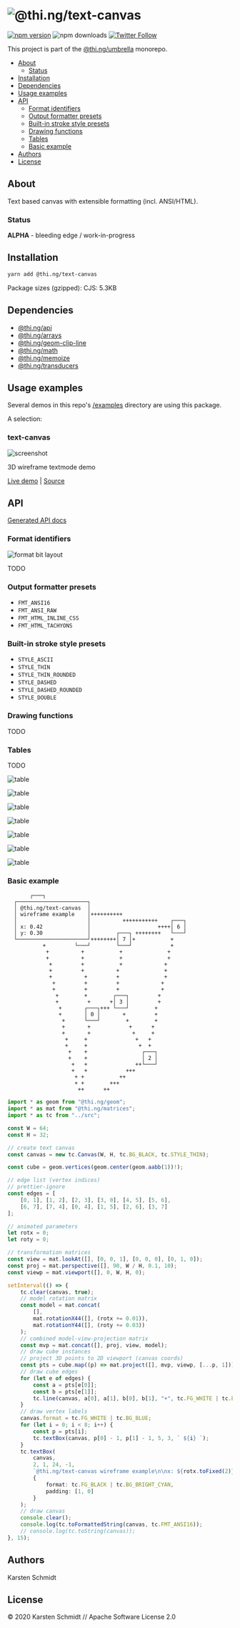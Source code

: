 <!-- This file is generated - DO NOT EDIT! -->

# ![@thi.ng/text-canvas](https://media.thi.ng/umbrella/banners/thing-text-canvas.svg?1582232497)

[![npm version](https://img.shields.io/npm/v/@thi.ng/text-canvas.svg)](https://www.npmjs.com/package/@thi.ng/text-canvas)
![npm downloads](https://img.shields.io/npm/dm/@thi.ng/text-canvas.svg)
[![Twitter Follow](https://img.shields.io/twitter/follow/thing_umbrella.svg?style=flat-square&label=twitter)](https://twitter.com/thing_umbrella)

This project is part of the
[@thi.ng/umbrella](https://github.com/thi-ng/umbrella/) monorepo.

- [About](#about)
  - [Status](#status)
- [Installation](#installation)
- [Dependencies](#dependencies)
- [Usage examples](#usage-examples)
- [API](#api)
  - [Format identifiers](#format-identifiers)
  - [Output formatter presets](#output-formatter-presets)
  - [Built-in stroke style presets](#built-in-stroke-style-presets)
  - [Drawing functions](#drawing-functions)
  - [Tables](#tables)
  - [Basic example](#basic-example)
- [Authors](#authors)
- [License](#license)

## About

Text based canvas with extensible formatting (incl. ANSI/HTML).

### Status

**ALPHA** - bleeding edge / work-in-progress

## Installation

```bash
yarn add @thi.ng/text-canvas
```

Package sizes (gzipped): CJS: 5.3KB

## Dependencies

- [@thi.ng/api](https://github.com/thi-ng/umbrella/tree/develop/packages/api)
- [@thi.ng/arrays](https://github.com/thi-ng/umbrella/tree/develop/packages/arrays)
- [@thi.ng/geom-clip-line](https://github.com/thi-ng/umbrella/tree/develop/packages/geom-clip-line)
- [@thi.ng/math](https://github.com/thi-ng/umbrella/tree/develop/packages/math)
- [@thi.ng/memoize](https://github.com/thi-ng/umbrella/tree/develop/packages/memoize)
- [@thi.ng/transducers](https://github.com/thi-ng/umbrella/tree/develop/packages/transducers)

## Usage examples

Several demos in this repo's
[/examples](https://github.com/thi-ng/umbrella/tree/develop/examples)
directory are using this package.

A selection:

### text-canvas <!-- NOTOC -->

![screenshot](https://raw.githubusercontent.com/thi-ng/umbrella/develop/assets/examples/text-canvas.png)

3D wireframe textmode demo

[Live demo](https://demo.thi.ng/umbrella/text-canvas/) | [Source](https://github.com/thi-ng/umbrella/tree/develop/examples/text-canvas)

## API

[Generated API docs](https://docs.thi.ng/umbrella/text-canvas/)

### Format identifiers

![format bit layout](https://raw.githubusercontent.com/thi-ng/umbrella/develop/assets/text-canvas/format-layout.png)

TODO

### Output formatter presets

- `FMT_ANSI16`
- `FMT_ANSI_RAW`
- `FMT_HTML_INLINE_CSS`
- `FMT_HTML_TACHYONS`

### Built-in stroke style presets

- `STYLE_ASCII`
- `STYLE_THIN`
- `STYLE_THIN_ROUNDED`
- `STYLE_DASHED`
- `STYLE_DASHED_ROUNDED`
- `STYLE_DOUBLE`

### Drawing functions

TODO

### Tables

TODO

![table](https://raw.githubusercontent.com/thi-ng/umbrella/develop/assets/text-canvas/table-border-all.png)

![table](https://raw.githubusercontent.com/thi-ng/umbrella/develop/assets/text-canvas/table-border-none.png)

![table](https://raw.githubusercontent.com/thi-ng/umbrella/develop/assets/text-canvas/table-border-h.png)

![table](https://raw.githubusercontent.com/thi-ng/umbrella/develop/assets/text-canvas/table-border-v.png)

![table](https://raw.githubusercontent.com/thi-ng/umbrella/develop/assets/text-canvas/table-border-frame.png)

![table](https://raw.githubusercontent.com/thi-ng/umbrella/develop/assets/text-canvas/table-border-frame-h.png)

![table](https://raw.githubusercontent.com/thi-ng/umbrella/develop/assets/text-canvas/table-border-frame-v.png)

### Basic example

```text
       ┌───┐
  ┌──────────────────────┐
  │ @thi.ng/text-canvas  │
  │ wireframe example    │++++++++++
  │                      │          +++++++++++    ┌───┐
  │ x: 0.42              │                     ++++│ 6 │
  │ y: 0.30              │        ┌───┐ ++++++++   └───┘
  └──────────────────────┘++++++++│ 7 │+           +
           +         └───┘        └───┘            +
            +          +           +              +
            +          +           +              +
             +         +           +             +
             +         +          +              +
             +          +         +              +
              +         +         +             +
              +         +         +             +
               +        +        ┌───┐         +
               +         +      +│ 3 │         +
                +       ┌───┐+++ └───┘        +
                +       │ 0 │       +         +
                 +      └───┘        +        +
                 +       +            +      +
                 +       +             +     +
                  +     +               +   +
                  +     +                +  +
                   +    +                 ┌───┐
                   +    +                 │ 2 │
                    +   +               ++└───┘
                    +   +            +++
                     + +           ++
                     + +        +++
                      ++      ++
````

```ts
import * as geom from "@thi.ng/geom";
import * as mat from "@thi.ng/matrices";
import * as tc from "../src";

const W = 64;
const H = 32;

// create text canvas
const canvas = new tc.Canvas(W, H, tc.BG_BLACK, tc.STYLE_THIN);

const cube = geom.vertices(geom.center(geom.aabb(1))!);

// edge list (vertex indices)
// prettier-ignore
const edges = [
    [0, 1], [1, 2], [2, 3], [3, 0], [4, 5], [5, 6],
    [6, 7], [7, 4], [0, 4], [1, 5], [2, 6], [3, 7]
];

// animated parameters
let rotx = 0;
let roty = 0;

// transformation matrices
const view = mat.lookAt([], [0, 0, 1], [0, 0, 0], [0, 1, 0]);
const proj = mat.perspective([], 90, W / H, 0.1, 10);
const viewp = mat.viewport([], 0, W, H, 0);

setInterval(() => {
    tc.clear(canvas, true);
    // model rotation matrix
    const model = mat.concat(
        [],
        mat.rotationX44([], (rotx += 0.01)),
        mat.rotationY44([], (roty += 0.03))
    );
    // combined model-view-projection matrix
    const mvp = mat.concat([], proj, view, model);
    // draw cube instances
    // project 3D points to 2D viewport (canvas coords)
    const pts = cube.map((p) => mat.project([], mvp, viewp, [...p, 1]));
    // draw cube edges
    for (let e of edges) {
        const a = pts[e[0]];
        const b = pts[e[1]];
        tc.line(canvas, a[0], a[1], b[0], b[1], "+", tc.FG_WHITE | tc.BG_RED);
    }
    // draw vertex labels
    canvas.format = tc.FG_WHITE | tc.BG_BLUE;
    for (let i = 0; i < 8; i++) {
        const p = pts[i];
        tc.textBox(canvas, p[0] - 1, p[1] - 1, 5, 3, ` ${i} `);
    }
    tc.textBox(
        canvas,
        2, 1, 24, -1,
        `@thi.ng/text-canvas wireframe example\n\nx: ${rotx.toFixed(2)}\ny: ${roty.toFixed(2)}`,
        {
            format: tc.FG_BLACK | tc.BG_BRIGHT_CYAN,
            padding: [1, 0]
        }
    );
    // draw canvas
    console.clear();
    console.log(tc.toFormattedString(canvas, tc.FMT_ANSI16));
    // console.log(tc.toString(canvas));
}, 15);
```

## Authors

Karsten Schmidt

## License

&copy; 2020 Karsten Schmidt // Apache Software License 2.0
